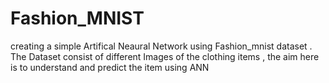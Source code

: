 # Fashion_MNIST

creating a simple Artifical Neaural Network using Fashion_mnist dataset .
The Dataset consist of different Images of the clothing items , the aim here is to understand and predict the item using ANN
